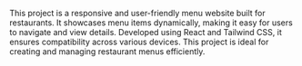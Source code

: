 This project is a responsive and user-friendly menu website built for restaurants. It showcases menu items dynamically, making it easy for users to navigate and view details. Developed using React and Tailwind CSS, it ensures compatibility across various devices. This project is ideal for creating and managing restaurant menus efficiently.
